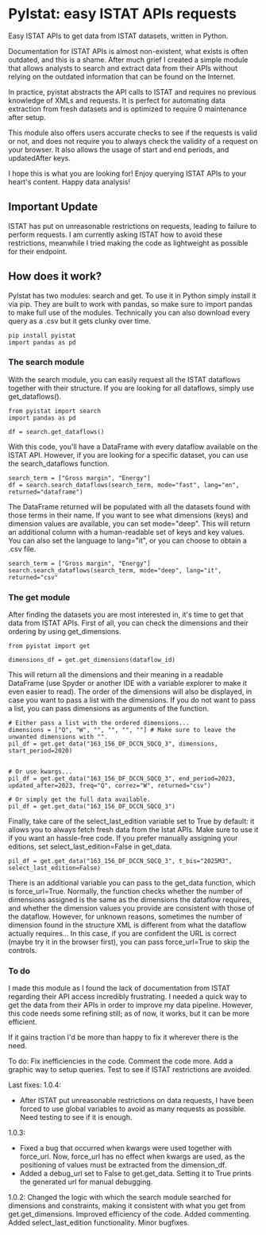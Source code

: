 # PyIstat: easy ISTAT APIs requests

Easy ISTAT APIs to get data from ISTAT datasets, written in Python.

Documentation for ISTAT APIs is almost non-existent, what exists is often outdated, and this is a shame. After much grief I created a simple module that allows analysts to search and extract data from their APIs without relying on the outdated information that can be found on the Internet.

In practice, pyistat abstracts the API calls to ISTAT and requires no previous knowledge of XMLs and requests. It is perfect for automating data extraction from fresh datasets and is optimized to require 0 maintenance after setup.

This module also offers users accurate checks to see if the requests is valid or not, and does not require you to always check the validity of a request on your browser. It also allows the usage of start and end periods, and updatedAfter keys.

I hope this is what you are looking for! Enjoy querying ISTAT APIs to your heart's content. Happy data analysis!

## Important Update

ISTAT has put on unreasonable restrictions on requests, leading to failure to perform requests. I am currently asking ISTAT how to avoid these restrictions, meanwhile I tried making the code as lightweight as possible for their endpoint. 


## How does it work?

PyIstat has two modules: search and get. To use it in Python simply install it via pip. They are built to work with pandas, so make sure to import pandas to make full use of the modules. Technically you can also download every query as a .csv but it gets clunky over time.

```
pip install pyistat
import pandas as pd
```
### The search module

With the search module, you can easily request all the ISTAT dataflows together with their structure. If you are looking for all dataflows, simply use get_dataflows().

```
from pyistat import search
import pandas as pd

df = search.get_dataflows()

```
With this code, you'll have a DataFrame with every dataflow available on the ISTAT API. However, if you are looking for a specific dataset, you can use the search_dataflows function.

```
search_term = ["Gross margin", "Energy"]
df = search.search_dataflows(search_term, mode="fast", lang="en", returned="dataframe")
```

The DataFrame returned will be populated with all the datasets found with those terms in their name. If you want to see what dimensions (keys) and dimension values are available, you can set mode="deep". This will return an additional column with a human-readable set of keys and key values. You can also set the language to lang="it", or you can choose to obtain a .csv file.

```
search_term = ["Gross margin", "Energy"]
search.search_dataflows(search_term, mode="deep", lang="it", returned="csv"
```

### The get module

After finding the datasets you are most interested in, it's time to get that data from ISTAT APIs. First of all, you can check the dimensions and their ordering by using get_dimensions.

```
from pyistat import get

dimensions_df = get.get_dimensions(dataflow_id)
```

This will return all the dimensions and their meaning in a readable DataFrame (use Spyder or another IDE with a variable explorer to make it even easier to read). The order of the dimensions will also be displayed, in case you want to pass a list with the dimensions. If you do not want to pass a list, you can pass dimensions as arguments of the function.

```
# Either pass a list with the ordered dimensions...
dimensions = ["Q", "W", "", "", "", ""] # Make sure to leave the unwanted dimensions with "".
pil_df = get.get_data("163_156_DF_DCCN_SQCQ_3", dimensions, start_period=2020)


# Or use kwargs...
pil_df = get.get_data("163_156_DF_DCCN_SQCQ_3", end_period=2023, updated_after=2023, freq="Q", correz="W", returned="csv")

# Or simply get the full data available.
pil_df = get.get_data("163_156_DF_DCCN_SQCQ_3")
```
Finally, take care of the select_last_edition variable set to True by default: it allows you to always fetch fresh data from the Istat APIs. Make sure to use it if you want an hassle-free code. If you prefer manually assigning your editions, set select_last_edition=False in get_data.
```
pil_df = get.get_data("163_156_DF_DCCN_SQCQ_3", t_bis="2025M3", select_last_edition=False)

```
There is an additional variable you can pass to the get_data function, which is force_url=True. Normally, the function checks whether the number of dimensions assigned is the same as the dimensions the dataflow requires, and whether the dimension values you provide are consistent with those of the dataflow. However, for unknown reasons, sometimes the number of dimension found in the structure XML is different from what the dataflow actually requires... In this case, if you are confident the URL is correct (maybe try it in the browser first), you can pass force_url=True to skip the controls.

### To do

I made this module as I found the lack of documentation from ISTAT regarding their API access incredibly frustrating. I needed a quick way to get the data from their APIs in order to improve my data pipeline. However, this code needs some refining still; as of now, it works, but it can be more efficient.

If it gains traction I'd be more than happy to fix it wherever there is the need.

To do: Fix inefficiencies in the code. Comment the code more. Add a graphic way to setup queries. Test to see if ISTAT restrictions are avoided.

Last fixes: 
1.0.4: 
- After ISTAT put unreasonable restrictions on data requests, I have been forced to use global variables to avoid as many requests as possible. Need testing to see if it is enough.

1.0.3: 
- Fixed a bug that occurred when kwargs were used together with force_url. Now, force_url has no effect when kwargs are used, as the positioning of values must be extracted from the dimension_df. 
- Added a debug_url set to False to get.get_data. Setting it to True prints the generated url for manual debugging. 

1.0.2: Changed the logic with which the search module searched for dimensions and constraints, making it consistent with what you get from get.get_dimensions. Improved efficiency of the code. Added commenting. Added select_last_edition functionality. Minor bugfixes.